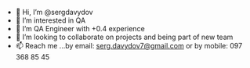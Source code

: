 - 👋 Hi, I’m @sergdavydov
- 👀 I’m interested in QA
- 🌱 I’m  QA Engineer with +0.4 experience
- 💞️ I’m looking to collaborate on projects and being part of new team
- 📫 Reach me ...by email: serg.davydov7@gmail.com or by mobile: 097 368 85 45

<!---
sergdavydov/sergdavydov is a ✨ special ✨ repository because its `README.md` (this file) appears on your GitHub profile.
You can click the Preview link to take a look at your changes.
--->
